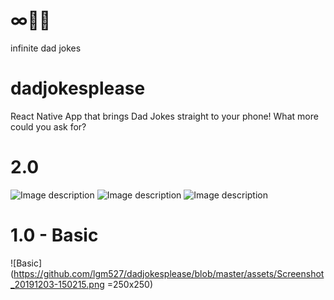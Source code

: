 # ∞👨💬
infinite dad jokes

# dadjokesplease
React Native App that brings Dad Jokes straight to your phone!
What more could you ask for?

# 2.0

![Image description](link-to-image)
![Image description](link-to-image)
![Image description](link-to-image)

# 1.0 - Basic

![Basic](https://github.com/lgm527/dadjokesplease/blob/master/assets/Screenshot_20191203-150215.png  =250x250)
